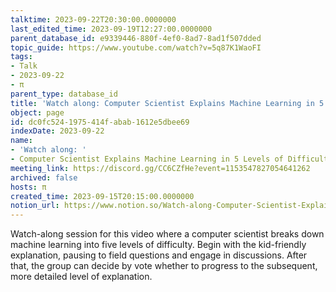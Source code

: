 ```yaml
---
talktime: 2023-09-22T20:30:00.0000000
last_edited_time: 2023-09-19T12:27:00.0000000
parent_database_id: e9339446-880f-4ef0-8ad7-8ad1f507dded
topic_guide: https://www.youtube.com/watch?v=5q87K1WaoFI
tags:
- Talk
- 2023-09-22
- π
parent_type: database_id
title: 'Watch along: Computer Scientist Explains Machine Learning in 5 Levels of Difficulty | WIRED'
object: page
id: dc0fc524-1975-414f-abab-1612e5dbee69
indexDate: 2023-09-22
name:
- 'Watch along: '
- Computer Scientist Explains Machine Learning in 5 Levels of Difficulty | WIRED
meeting_link: https://discord.gg/CC6CZfHe?event=1153547827054641262
archived: false
hosts: π
created_time: 2023-09-15T20:15:00.0000000
notion_url: https://www.notion.so/Watch-along-Computer-Scientist-Explains-Machine-Learning-in-5-Levels-of-Difficulty-WIRED-dc0fc5241975414fabab1612e5dbee69
---
```



Watch-along session for this video where a computer scientist breaks down machine learning into five levels of difficulty.
Begin with the kid-friendly explanation, pausing to field questions and engage in discussions. After that, the group can decide by vote whether to progress to the subsequent, more detailed level of explanation.

























